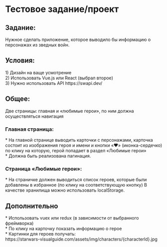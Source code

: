 <h1>Тестовое задание/проект</h1>

<h2>Задание:</h2>
Нужное сделать приложение, которое выводило бы информацию о персонажах из зведных войн.

<h2>Условия:</h2>
1) Дизайн на ваще усмотрение<br>
2) Использовать Vue.js или React (выбрал второе)<br>
3) Нужно использовать API https://swapi.dev/<br>

<h2>Общее:</h2>
Две страницы: главная и «любимые герои», по ним должна осуществляться навигация

<h3>Главная страница:</h3>
* На главной странице выводить карточки с персонажами, карточка состоит из изображения героя и имени и кнопки «❤» (иконка-сердечко) по клику на которую, герой попадает в раздел «Любимые герои»<br>
* Должна быть реализована пагинация.<br>

<h3>Страница «Любимые герои»: </h3>
* На страничке должен выводиться список героев, которые были добавлены в избранное (по клику на соответствующую кнопку) В качестве хранилища можно использовать localStorage.

<h2>Дополнительно</h2>
* Использовать vuex или redux (в зависимости от выбранного
фреймворка)<br>
* По клику на карточку показать информацию о герое<br>
* Картинки для героев получать:<br>
https://starwars-visualguide.com/assets/img/characters/{characterld}.jpg
